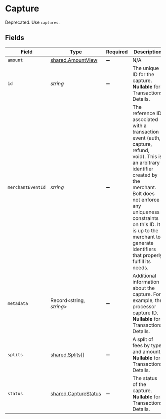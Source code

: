 # Capture

Deprecated. Use `captures`.


## Fields

| Field                                                                                                                                                                                                                                                                                       | Type                                                                                                                                                                                                                                                                                        | Required                                                                                                                                                                                                                                                                                    | Description                                                                                                                                                                                                                                                                                 | Example                                                                                                                                                                                                                                                                                     |
| ------------------------------------------------------------------------------------------------------------------------------------------------------------------------------------------------------------------------------------------------------------------------------------------- | ------------------------------------------------------------------------------------------------------------------------------------------------------------------------------------------------------------------------------------------------------------------------------------------- | ------------------------------------------------------------------------------------------------------------------------------------------------------------------------------------------------------------------------------------------------------------------------------------------- | ------------------------------------------------------------------------------------------------------------------------------------------------------------------------------------------------------------------------------------------------------------------------------------------- | ------------------------------------------------------------------------------------------------------------------------------------------------------------------------------------------------------------------------------------------------------------------------------------------- |
| `amount`                                                                                                                                                                                                                                                                                    | [shared.AmountView](../../../sdk/models/shared/amountview.md)                                                                                                                                                                                                                               | :heavy_minus_sign:                                                                                                                                                                                                                                                                          | N/A                                                                                                                                                                                                                                                                                         |                                                                                                                                                                                                                                                                                             |
| `id`                                                                                                                                                                                                                                                                                        | *string*                                                                                                                                                                                                                                                                                    | :heavy_minus_sign:                                                                                                                                                                                                                                                                          | The unique ID for the capture. **Nullable** for Transactions Details.                                                                                                                                                                                                                       | BcDE4fafd2a4                                                                                                                                                                                                                                                                                |
| `merchantEventId`                                                                                                                                                                                                                                                                           | *string*                                                                                                                                                                                                                                                                                    | :heavy_minus_sign:                                                                                                                                                                                                                                                                          | The reference ID associated with a transaction event (auth, capture, refund, void). This is an arbitrary identifier created by the merchant. Bolt does not enforce any uniqueness constraints on this ID. It is up to the merchant to generate identifiers that properly fulfill its needs. | dbe0cd5d-3261-41d9-ba61-49e5b9d07567                                                                                                                                                                                                                                                        |
| `metadata`                                                                                                                                                                                                                                                                                  | Record<string, *string*>                                                                                                                                                                                                                                                                    | :heavy_minus_sign:                                                                                                                                                                                                                                                                          | Additional information about the capture. For example, the processor capture ID. **Nullable** for Transactions Details.                                                                                                                                                                     |                                                                                                                                                                                                                                                                                             |
| `splits`                                                                                                                                                                                                                                                                                    | [shared.Splits](../../../sdk/models/shared/splits.md)[]                                                                                                                                                                                                                                     | :heavy_minus_sign:                                                                                                                                                                                                                                                                          | A split of fees by type and amount. **Nullable** for Transactions Details.                                                                                                                                                                                                                  |                                                                                                                                                                                                                                                                                             |
| `status`                                                                                                                                                                                                                                                                                    | [shared.CaptureStatus](../../../sdk/models/shared/capturestatus.md)                                                                                                                                                                                                                         | :heavy_minus_sign:                                                                                                                                                                                                                                                                          | The status of the capture. **Nullable** for Transactions Details.                                                                                                                                                                                                                           | succeeded                                                                                                                                                                                                                                                                                   |